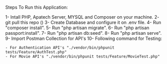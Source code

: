 Steps To Run this Application:

1- Intall PHP, Apatech Server, MYSQL and Composer on your machine.
2- git pull this repo ()
3- Create Database and configure it on .env file.
4- Run "composer install".
5- Run "php artisan migrate".
6- Run "php artisan passport:install".
7- Run "php artisan db:seed".
8- Run "php artisan serve".
9- Import Postman Collection for API's
10- Following command for Testing:
	
	- For Authentication API's "./vendor/bin/phpunit tests/Feature/AuthTest.php"
	- For Movie API's "./vendor/bin/phpunit tests/Feature/MovieTest.php"


